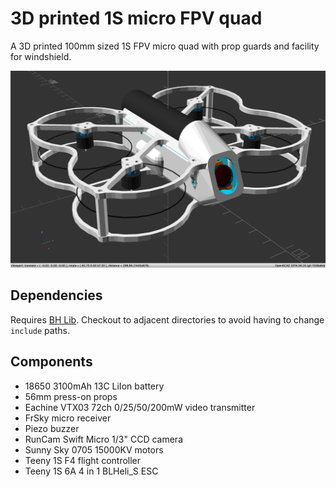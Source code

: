 # 3D printed 1S micro FPV quad

A 3D printed 100mm sized 1S FPV micro quad with prop guards and facility for windshield.

![3D printed 100mm brushless FPV micro quad](https://github.com/brandonhill/3D-printed-micro-quad/blob/master/img/render.png)

## Dependencies

Requires [BH Lib](https://github.com/brandonhill/BH-Lib). Checkout to adjacent directories to avoid having to change `include` paths.

## Components

* 18650 3100mAh 13C LiIon battery
* 56mm press-on props
* Eachine VTX03 72ch 0/25/50/200mW video transmitter
* FrSky micro receiver
* Piezo buzzer
* RunCam Swift Micro 1/3" CCD camera
* Sunny Sky 0705 15000KV motors
* Teeny 1S F4 flight controller
* Teeny 1S 6A 4 in 1 BLHeli_S ESC
